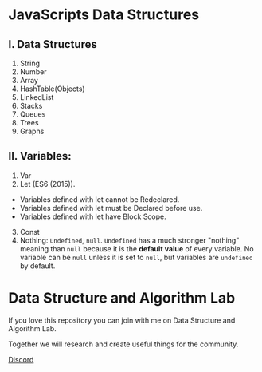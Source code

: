 # JavaScripts Data Structures
## I. Data Structures
1. String
2. Number
3. Array
4. HashTable(Objects)
5. LinkedList
6. Stacks
7. Queues
8. Trees
9. Graphs

## II. Variables:
1. Var
2. Let (ES6 (2015)).
- Variables defined with let cannot be Redeclared.
- Variables defined with let must be Declared before use.
- Variables defined with let have Block Scope.
3. Const
4. Nothing: `Undefined`, `null`. `Undefined` has a much stronger "nothing" meaning than `null` because it is the **default value** of every variable. No variable can be `null` unless it is set to `null`, but variables are `undefined` by default.


# Data Structure and Algorithm Lab
If you love this repository you can join with me on Data Structure and Algorithm Lab.

Together we will research and create useful things for the community.

[Discord](https://discord.gg/N8CrS3Ccsp)